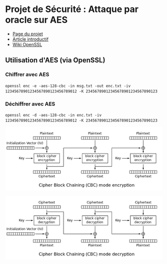 # Projet de Sécurité : Attaque par oracle sur AES

* [Page du projet](https://cmaurice.fr/teaching/ENS/project6.html)
* [Article introductif](https://research.checkpoint.com/2019/cryptographic-attacks-a-guide-for-the-perplexed/)
* [Wiki OpenSSL](https://wiki.openssl.org/index.php/Enc)

## Utilisation d'AES (via OpenSSL)

### Chiffrer avec AES
`openssl enc -e -aes-128-cbc -in msg.txt -out enc.txt -iv 12345678901234567890123456789012 -K 23456789012345678901234567890123`

### Déchiffrer avec AES
`openssl enc -d -aes-128-cbc -in enc.txt -iv 12345678901234567890123456789012 -K 23456789012345678901234567890123`

![Fonctionnement du chiffrement](cbc-enc.png)

![Fonctionnement du déchiffrement](cbc-dec.png)
